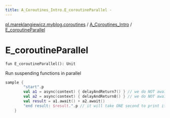 ```yaml
---
title: A_Coroutines_Intro.E_coroutineParallel - 
---
```


[pl.mareklangiewicz.myblog.coroutines](../index.md) / [A_Coroutines_Intro](index.md) / [E_coroutineParallel](.)

# E_coroutineParallel

`fun E_coroutineParallel(): Unit`

Run suspending functions in parallel

``` kotlin
sample {
        "start".p
        val a1 = async(context) { delayAndReturn7() } // we do NOT await for it yet (but it already starts the `delayAndReturn7`)
        val a2 = async(context) { delayAndReturn8() } // we do NOT await for it yet (but it already starts the `delayAndReturn8`)
        val result = a1.await() + a2.await()
        "end result: $result.".p // it will take ONE second to print it
    }
```

